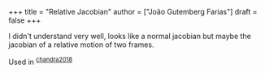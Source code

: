 +++
title = "Relative Jacobian"
author = ["João Gutemberg Farias"]
draft = false
+++

I didn't understand very well, looks like a normal jacobian but maybe the jacobian of a relative motion of two frames.

Used in <sup id="a4dceea8d49ed091b58811d886fc3444"><a href="#chandra2018" title="Chandra, Mateo, Corrales-Ramon \&amp; Mezouar, Dual-{{Arm Coordination Using Dual Quaternions}} and {{Virtual Mechanisms}}, 759--765, in in: {2018 {{IEEE International Conference}} on {{Robotics}} and {{Biomimetics}} ({{ROBIO}})}, edited by {IEEE} (2018)">chandra2018</a></sup>
